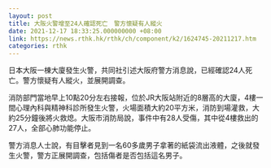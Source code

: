 ```yaml
---
layout: post
title: 大阪火警增至24人確認死亡　警方懷疑有人縱火
date: 2021-12-17 18:33:25.000000000 +08:00
link: https://news.rthk.hk/rthk/ch/component/k2/1624745-20211217.htm
categories: rthk
---
```


日本大阪一棟大廈發生火警，共同社引述大阪府警方消息說，已經確認24人死亡。警方懷疑有人縱火，並展開調查。

消防部門當地早上10點20分左右接報，位於JR大阪站附近的8層高的大廈，4樓一間心理內科與精神科診所發生火警，火場面積大約20平方米，消防到場灌救，大約25分鐘後將火救熄。大阪市消防局說，事件中有28人受傷，其中從4樓救出的27人，全部心肺功能停止。

警方消息人士說，有目擊者見到一名60多歲男子拿著的紙袋流出液體，之後就發生火警，警方正展開調查，包括傷者是否包括這名男子。
